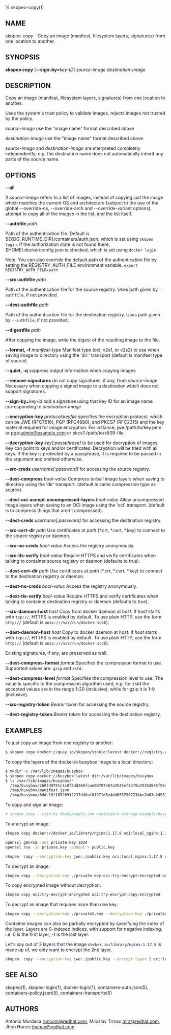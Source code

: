 % skopeo-copy(1)

## NAME
skopeo\-copy - Copy an image (manifest, filesystem layers, signatures) from one location to another.

## SYNOPSIS
**skopeo copy** [**--sign-by=**_key-ID_] _source-image destination-image_

## DESCRIPTION
Copy an image (manifest, filesystem layers, signatures) from one location to another.

Uses the system's trust policy to validate images, rejects images not trusted by the policy.

  _source-image_ use the "image name" format described above

  _destination-image_ use the "image name" format described above

_source-image_ and _destination-image_ are interpreted completely independently; e.g. the destination name does not
automatically inherit any parts of the source name.

## OPTIONS

**--all**

If _source-image_ refers to a list of images, instead of copying just the image which matches the current OS and
architecture (subject to the use of the global --override-os, --override-arch and --override-variant options), attempt to copy all of
the images in the list, and the list itself.

**--authfile** _path_

Path of the authentication file. Default is ${XDG_RUNTIME\_DIR}/containers/auth.json, which is set using `skopeo login`.
If the authorization state is not found there, $HOME/.docker/config.json is checked, which is set using `docker login`.

Note: You can also override the default path of the authentication file by setting the REGISTRY\_AUTH\_FILE
environment variable. `export REGISTRY_AUTH_FILE=path`

**--src-authfile** _path_

Path of the authentication file for the source registry. Uses path given by `--authfile`, if not provided.

**--dest-authfile** _path_

Path of the authentication file for the destination registry. Uses path given by `--authfile`, if not provided.

**--digestfile** _path_

After copying the image, write the digest of the resulting image to the file.

**--format, -f** _manifest-type_ Manifest type (oci, v2s1, or v2s2) to use when saving image to directory using the 'dir:' transport (default is manifest type of source)

**--quiet, -q** suppress output information when copying images

**--remove-signatures** do not copy signatures, if any, from _source-image_. Necessary when copying a signed image to a destination which does not support signatures.

**--sign-by=**_key-id_ add a signature using that key ID for an image name corresponding to _destination-image_

**--encryption-key** _protocol:keyfile_ specifies the encryption protocol, which can be JWE (RFC7516), PGP (RFC4880), and PKCS7 (RFC2315) and the key material required for image encryption. For instance, jwe:/path/to/key.pem or pgp:admin@example.com or pkcs7:/path/to/x509-file.

**--decryption-key** _key[:passphrase]_ to be used for decryption of images. Key can point to keys and/or certificates. Decryption will be tried with all keys. If the key is protected by a passphrase, it is required to be passed in the argument and omitted otherwise.

**--src-creds** _username[:password]_ for accessing the source registry.

**--dest-compress** _bool-value_ Compress tarball image layers when saving to directory using the 'dir' transport. (default is same compression type as source).

**--dest-oci-accept-uncompressed-layers** _bool-value_ Allow uncompressed image layers when saving to an OCI image using the 'oci' transport. (default is to compress things that aren't compressed).

**--dest-creds** _username[:password]_ for accessing the destination registry.

**--src-cert-dir** _path_ Use certificates at _path_ (*.crt, *.cert, *.key) to connect to the source registry or daemon.

**--src-no-creds** _bool-value_ Access the registry anonymously.

**--src-tls-verify** _bool-value_ Require HTTPS and verify certificates when talking to container source registry or daemon (defaults to true).

**--dest-cert-dir** _path_ Use certificates at _path_ (*.crt, *.cert, *.key) to connect to the destination registry or daemon.

**--dest-no-creds** _bool-value_  Access the registry anonymously.

**--dest-tls-verify** _bool-value_ Require HTTPS and verify certificates when talking to container destination registry or daemon (defaults to true).

**--src-daemon-host** _host_ Copy from docker daemon at _host_. If _host_ starts with `tcp://`, HTTPS is enabled by default. To use plain HTTP, use the form `http://` (default is `unix:///var/run/docker.sock`).

**--dest-daemon-host** _host_ Copy to docker daemon at _host_. If _host_ starts with `tcp://`, HTTPS is enabled by default. To use plain HTTP, use the form `http://` (default is `unix:///var/run/docker.sock`).

Existing signatures, if any, are preserved as well.

**--dest-compress-format** _format_ Specifies the compression format to use.  Supported values are: `gzip` and `zstd`.

**--dest-compress-level** _format_ Specifies the compression level to use.  The value is specific to the compression algorithm used, e.g. for zstd the accepted values are in the range 1-20 (inclusive), while for gzip it is 1-9 (inclusive).

**--src-registry-token** _Bearer token_ for accessing the source registry.

**--dest-registry-token** _Bearer token_ for accessing the destination registry.

## EXAMPLES

To just copy an image from one registry to another:
```sh
$ skopeo copy docker://quay.io/skopeo/stable:latest docker://registry.example.com/skopeo:latest
```

To copy the layers of the docker.io busybox image to a local directory:
```sh
$ mkdir -p /var/lib/images/busybox
$ skopeo copy docker://busybox:latest dir:/var/lib/images/busybox
$ ls /var/lib/images/busybox/*
  /tmp/busybox/2b8fd9751c4c0f5dd266fcae00707e67a2545ef34f9a29354585f93dac906749.tar
  /tmp/busybox/manifest.json
  /tmp/busybox/8ddc19f16526912237dd8af81971d5e4dd0587907234be2b83e249518d5b673f.tar
```

To copy and sign an image:

```sh
# skopeo copy --sign-by dev@example.com containers-storage:example/busybox:streaming docker://example/busybox:gold
```

To encrypt an image:
```sh
skopeo copy docker://docker.io/library/nginx:1.17.8 oci:local_nginx:1.17.8

openssl genrsa -out private.key 1024
openssl rsa -in private.key -pubout > public.key

skopeo  copy --encryption-key jwe:./public.key oci:local_nginx:1.17.8 oci:try-encrypt:encrypted
```

To decrypt an image:
```sh
skopeo copy --decryption-key ./private.key oci:try-encrypt:encrypted oci:try-decrypt:decrypted
```

To copy encrypted image without decryption:
```sh
skopeo copy oci:try-encrypt:encrypted oci:try-encrypt-copy:encrypted
```

To decrypt an image that requires more than one key:
```sh
skopeo copy --decryption-key ./private1.key --decryption-key ./private2.key --decryption-key ./private3.key oci:try-encrypt:encrypted oci:try-decrypt:decrypted
```

Container images can also be partially encrypted by specifying the index of the layer. Layers are 0-indexed indices, with support for negative indexing. i.e. 0 is the first layer, -1 is the last layer.

Let's say out of 3 layers that the image `docker.io/library/nginx:1.17.8` is made up of, we only want to encrypt the 2nd layer,
```sh
skopeo  copy --encryption-key jwe:./public.key --encrypt-layer 1 oci:local_nginx:1.17.8 oci:try-encrypt:encrypted
```

## SEE ALSO
skopeo(1), skopeo-login(1), docker-login(1), containers-auth.json(5), containers-policy.json(5), containers-transports(5)

## AUTHORS

Antonio Murdaca <runcom@redhat.com>, Miloslav Trmac <mitr@redhat.com>, Jhon Honce <jhonce@redhat.com>

